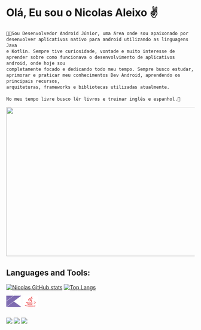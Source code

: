 # Olá, Eu sou o Nicolas Aleixo ✌️

    👨‍💻Sou Desenvolvedor Android Júnior, uma área onde sou apaixonado por desenvolver aplicativos nativo para android utilizando as linguagens Java 
    e Kotlin. Sempre tive curiosidade, vontade e muito interesse de aprender sobre como funcionava o desenvolvimento de aplicativos android, onde hoje sou           
    completamente focado e dedicando todo meu tempo. Sempre busco estudar, aprimorar e praticar meu conhecimentos Dev Android, aprendendo os principais recursos,
    arquiteturas, frameworks e bibliotecas utilizadas atualmente.
    
    No meu tempo livre busco lêr livros e treinar inglês e espanhol.🚀


<img src="https://user-images.githubusercontent.com/70382532/138322189-2db8df52-9dcb-40a0-88a8-c365466bd33d.gif" width="700" height="400" />

## Languages and Tools:

[![Nicolas GitHub stats](https://github-readme-stats.vercel.app/api?username=aleixo-dev)](https://github.com/aleixo-dev/github-readme-stats)
[![Top Langs](https://github-readme-stats.vercel.app/api/top-langs/?username=aleixo-dev&layout=compact)](https://github.com/aleixo-dev/github-readme-stats)


<div style="display: inline_block">
 <img align="center" alt="Nicolas-Kotlin" height="30" width="40" src="https://raw.githubusercontent.com/devicons/devicon/master/icons/kotlin/kotlin-plain.svg">
  <img align="center" alt="Nicolas-Java" height="30" width="40" src="https://raw.githubusercontent.com/devicons/devicon/master/icons/java/java-plain.svg">
</div>

##

<div>
 <a href="https://www.instagram.com/nicolas09aa/"><img src="https://img.shields.io/badge/Instagram-E4405F?style=for-the-badge&logo=instagram&logoColor=white"></a>
 <a href="https://www.linkedin.com/in/nicolas-aleixo/"><img src="https://img.shields.io/badge/LinkedIn-0077B5?style=for-the-badge&logo=linkedin&logoColor=white"></a>
 <a href="nicolasaleixo2020@gmail.com"><img src="https://img.shields.io/badge/Gmail-D14836?style=for-the-badge&logo=gmail&logoColor=white"</a>

 </div>


